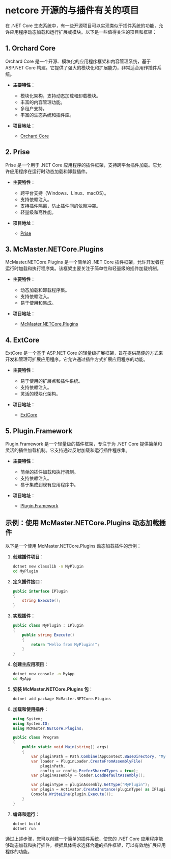 # netcore 开源的与插件有关的项目

在 .NET Core 生态系统中，有一些开源项目可以实现类似于插件系统的功能，允许应用程序动态加载和运行扩展或模块。以下是一些值得关注的项目和框架：

## 1. **Orchard Core**

Orchard Core 是一个开源、模块化的应用程序框架和内容管理系统，基于 ASP.NET Core 构建。它提供了强大的模块化和扩展能力，非常适合用作插件系统。

- **主要特性**：
  - 模块化架构，支持动态加载和卸载模块。
  - 丰富的内容管理功能。
  - 多租户支持。
  - 丰富的生态系统和插件库。

- **项目地址**：
  - [Orchard Core](https://github.com/OrchardCMS/OrchardCore)

## 2. **Prise**

Prise 是一个用于 .NET Core 应用程序的插件框架，支持跨平台插件加载。它允许应用程序在运行时动态加载和卸载插件。

- **主要特性**：
  - 跨平台支持（Windows、Linux、macOS）。
  - 支持依赖注入。
  - 支持插件隔离，防止插件间的依赖冲突。
  - 轻量级和高性能。

- **项目地址**：
  - [Prise](https://github.com/merken/Prise)

## 3. **McMaster.NETCore.Plugins**

McMaster.NETCore.Plugins 是一个简单的 .NET Core 插件框架，允许开发者在运行时加载和执行程序集。该框架主要关注于简单性和轻量级的插件加载机制。

- **主要特性**：
  - 动态加载和卸载程序集。
  - 支持依赖注入。
  - 易于使用和集成。

- **项目地址**：
  - [McMaster.NETCore.Plugins](https://github.com/natemcmaster/DotNetCorePlugins)

## 4. **ExtCore**

ExtCore 是一个基于 ASP.NET Core 的轻量级扩展框架，旨在提供简便的方式来开发和管理可扩展应用程序。它允许通过插件方式扩展应用程序的功能。

- **主要特性**：
  - 易于使用的扩展点和插件系统。
  - 支持依赖注入。
  - 灵活的模块化架构。

- **项目地址**：
  - [ExtCore](https://github.com/ExtCore/ExtCore)

## 5. **Plugin.Framework**

Plugin.Framework 是一个轻量级的插件框架，专注于为 .NET Core 提供简单和灵活的插件加载机制。它支持通过反射加载和运行插件程序集。

- **主要特性**：
  - 简单的插件加载和执行机制。
  - 支持依赖注入。
  - 易于集成到现有应用程序中。

- **项目地址**：
  - [Plugin.Framework](https://github.com/naice/Plugin.Framework)

## 示例：使用 McMaster.NETCore.Plugins 动态加载插件

以下是一个使用 McMaster.NETCore.Plugins 动态加载插件的示例：

1. **创建插件项目**：

   ```sh
   dotnet new classlib -n MyPlugin
   cd MyPlugin
   ```

2. **定义插件接口**：

   ```csharp
   public interface IPlugin
   {
       string Execute();
   }
   ```

3. **实现插件**：

   ```csharp
   public class MyPlugin : IPlugin
   {
       public string Execute()
       {
           return "Hello from MyPlugin!";
       }
   }
   ```

4. **创建主应用项目**：

   ```sh
   dotnet new console -n MyApp
   cd MyApp
   ```

5. **安装 McMaster.NETCore.Plugins 包**：

   ```sh
   dotnet add package McMaster.NETCore.Plugins
   ```

6. **加载和使用插件**：

   ```csharp
   using System;
   using System.IO;
   using McMaster.NETCore.Plugins;

   public class Program
   {
       public static void Main(string[] args)
       {
           var pluginPath = Path.Combine(AppContext.BaseDirectory, "MyPlugin.dll");
           var loader = PluginLoader.CreateFromAssemblyFile(
               pluginPath,
               config => config.PreferSharedTypes = true);
           var pluginAssembly = loader.LoadDefaultAssembly();

           var pluginType = pluginAssembly.GetType("MyPlugin");
           var plugin = Activator.CreateInstance(pluginType) as IPlugin;
           Console.WriteLine(plugin.Execute());
       }
   }
   ```

7. **编译和运行**：

   ```sh
   dotnet build
   dotnet run
   ```

通过上述步骤，您可以创建一个简单的插件系统，使您的 .NET Core 应用程序能够动态加载和执行插件。根据具体需求选择合适的插件框架，可以有效地扩展应用程序的功能。
